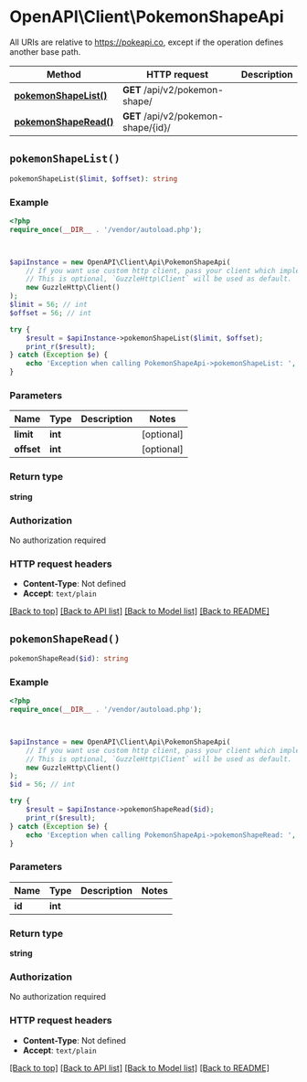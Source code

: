 # OpenAPI\Client\PokemonShapeApi

All URIs are relative to https://pokeapi.co, except if the operation defines another base path.

| Method | HTTP request | Description |
| ------------- | ------------- | ------------- |
| [**pokemonShapeList()**](PokemonShapeApi.md#pokemonShapeList) | **GET** /api/v2/pokemon-shape/ |  |
| [**pokemonShapeRead()**](PokemonShapeApi.md#pokemonShapeRead) | **GET** /api/v2/pokemon-shape/{id}/ |  |


## `pokemonShapeList()`

```php
pokemonShapeList($limit, $offset): string
```



### Example

```php
<?php
require_once(__DIR__ . '/vendor/autoload.php');



$apiInstance = new OpenAPI\Client\Api\PokemonShapeApi(
    // If you want use custom http client, pass your client which implements `GuzzleHttp\ClientInterface`.
    // This is optional, `GuzzleHttp\Client` will be used as default.
    new GuzzleHttp\Client()
);
$limit = 56; // int
$offset = 56; // int

try {
    $result = $apiInstance->pokemonShapeList($limit, $offset);
    print_r($result);
} catch (Exception $e) {
    echo 'Exception when calling PokemonShapeApi->pokemonShapeList: ', $e->getMessage(), PHP_EOL;
}
```

### Parameters

| Name | Type | Description  | Notes |
| ------------- | ------------- | ------------- | ------------- |
| **limit** | **int**|  | [optional] |
| **offset** | **int**|  | [optional] |

### Return type

**string**

### Authorization

No authorization required

### HTTP request headers

- **Content-Type**: Not defined
- **Accept**: `text/plain`

[[Back to top]](#) [[Back to API list]](../../README.md#endpoints)
[[Back to Model list]](../../README.md#models)
[[Back to README]](../../README.md)

## `pokemonShapeRead()`

```php
pokemonShapeRead($id): string
```



### Example

```php
<?php
require_once(__DIR__ . '/vendor/autoload.php');



$apiInstance = new OpenAPI\Client\Api\PokemonShapeApi(
    // If you want use custom http client, pass your client which implements `GuzzleHttp\ClientInterface`.
    // This is optional, `GuzzleHttp\Client` will be used as default.
    new GuzzleHttp\Client()
);
$id = 56; // int

try {
    $result = $apiInstance->pokemonShapeRead($id);
    print_r($result);
} catch (Exception $e) {
    echo 'Exception when calling PokemonShapeApi->pokemonShapeRead: ', $e->getMessage(), PHP_EOL;
}
```

### Parameters

| Name | Type | Description  | Notes |
| ------------- | ------------- | ------------- | ------------- |
| **id** | **int**|  | |

### Return type

**string**

### Authorization

No authorization required

### HTTP request headers

- **Content-Type**: Not defined
- **Accept**: `text/plain`

[[Back to top]](#) [[Back to API list]](../../README.md#endpoints)
[[Back to Model list]](../../README.md#models)
[[Back to README]](../../README.md)
